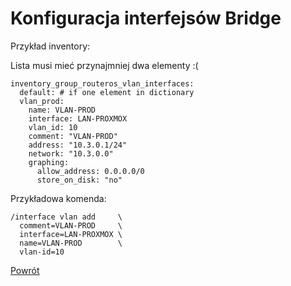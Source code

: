 Konfiguracja interfejsów Bridge
=========

Przykład inventory:

Lista musi mieć przynajmniej dwa elementy :(
```
inventory_group_routeros_vlan_interfaces:
  default: # if one element in dictionary
  vlan_prod:
    name: VLAN-PROD
    interface: LAN-PROXMOX
    vlan_id: 10
    comment: "VLAN-PROD"
    address: "10.3.0.1/24"
    network: "10.3.0.0"
    graphing:
      allow_address: 0.0.0.0/0
      store_on_disk: "no"
```

Przykładowa komenda:
```
/interface vlan add     \
  comment=VLAN-PROD     \
  interface=LAN-PROXMOX \
  name=VLAN-PROD        \
  vlan-id=10
```
[Powrót](../../README.md)